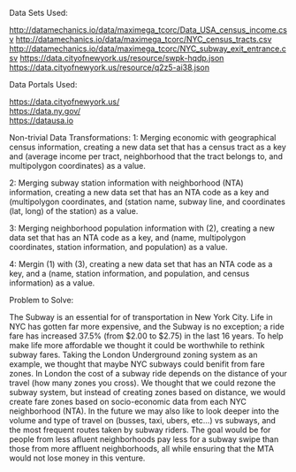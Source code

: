 Data Sets Used:

  http://datamechanics.io/data/maximega_tcorc/Data_USA_census_income.csv
  http://datamechanics.io/data/maximega_tcorc/NYC_census_tracts.csv
  http://datamechanics.io/data/maximega_tcorc/NYC_subway_exit_entrance.csv
  https://data.cityofnewyork.us/resource/swpk-hqdp.json     
  https://data.cityofnewyork.us/resource/q2z5-ai38.json
  
Data Portals Used:

   https://data.cityofnewyork.us/       
   https://data.ny.gov/       
   https://datausa.io       
   
Non-trivial Data Transformations:
  1: Merging economic with geographical census information, creating a new data set that has a census tract as a key and            (average income per tract, neighborhood that the tract belongs to, and multipolygon coordinates) as a value.
  
  2: Merging subway station information with neighborhood (NTA) information, creating a new data set that has an NTA code          as a key and (multipolygon coordinates, and (station name, subway line, and coordinates (lat, long) of the station) as a      value.
  
  3: Merging neighborhood population information with (2), creating a new data set that has an NTA code as a key, and (name,        multipolygon coordinates, station information, and population) as a value.
 
  4: Mergin (1) with (3), creating a new data set that has an NTA code as a key, and a (name, station information, and              population, and census information) as a value.
  
Problem to Solve:
  
  The Subway is an essential for of transportation in New York City. Life in NYC has gotten far more expensive, and the Subway is no exception; a ride fare has increased 37.5% (from $2.00 to $2.75) in the last 16 years. To help make life more affordable we thought it could be worthwhile to rethink subway fares. Taking the London Underground zoning system as an example, we thought that maybe NYC subways could benifit from fare zones. In London the cost of a subway ride depends on the distance of your travel (how many zones you cross). We thought that we could rezone the subway system, but instead of creating zones based on distance, we would create fare zones based on socio-economic data from each NYC neighborhood (NTA). In the future we may also like to look deeper into the volume and type of travel on (busses, taxi, ubers, etc...) vs subways, and the most frequent routes taken by subway riders. The goal would be for people from less afluent neighborhoods pay less for a subway swipe than those from more affluent neighborhoods, all while ensuring that the MTA would not lose money in this venture. 
   
